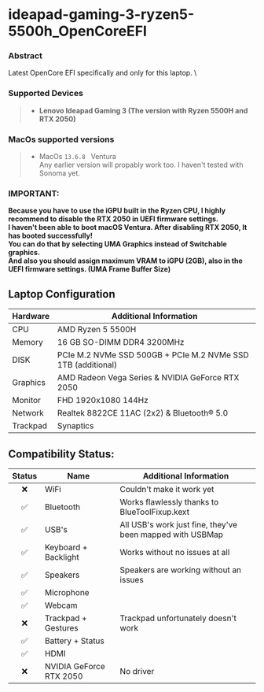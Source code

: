 # ideapad-gaming-3-ryzen5-5500h_OpenCoreEFI

### Abstract
Latest OpenCore EFI specifically and only for this laptop. \

### Supported Devices
> - **Lenovo Ideapad Gaming 3 (The version with Ryzen 5500H and RTX 2050)**
### MacOs supported versions
> - MacOs `13.6.8 ` Ventura \
Any earlier version will propably work too. I haven't tested with Sonoma yet. 
### IMPORTANT:
**Because you have to use the iGPU built in the Ryzen CPU, I highly recommend to disable the RTX 2050 in UEFI firmware settings. \
I haven't been able to boot macOS Ventura. After disabling RTX 2050, It has booted successfully! \
You can do that by selecting UMA Graphics instead of Switchable graphics. \
And also you should assign maximum VRAM to iGPU (2GB), also in the UEFI firmware settings. (UMA Frame Buffer Size)**

## Laptop Configuration

| Hardware    | Additional Information                                                         |
| ----------- | ------------------------------------------------------------ |
| CPU         | AMD Ryzen 5 5500H                                           |
| Memory      | 16 GB SO-DIMM DDR4 3200MHz                                   |
| DISK        | PCIe M.2 NVMe SSD 500GB + PCIe M.2 NVMe SSD 1TB (additional) |
| Graphics    | AMD Radeon Vega Series & NVIDIA GeForce RTX 2050             |
| Monitor     | FHD 1920x1080 144Hz                                          |
| Network     | Realtek 8822CE 11AC (2x2) & Bluetooth® 5.0                   |
| Trackpad    | Synaptics                                                    |

## Compatibility Status:

| Status | Name                 | Additional Information                                                         |
| :----: | -------------------- | ------------------------------------------------------------ |
|   ❌   | WiFi                | Couldn't make it work yet |
|   ✅    | Bluetooth          | Works flawlessly thanks to BlueToolFixup.kext |
|   ✅    | USB's                 | All USB's work just fine, they've been mapped with USBMap   |
|   ✅    | Keyboard + Backlight  | Works without no issues at all |
|   ✅    | Speakers                 | Speakers are working without an issues   |
|   ✅    | Microphone                 |   |
|   ✅    | Webcam                |                                    |
|   ❌    | Trackpad + Gestures      | Trackpad unfortunately doesn't work   |
|   ✅    | Battery + Status               |                                    |
|   ✅    | HDMI               |    |
|   ❌    | NVIDIA GeForce RTX 2050               |  No driver  |
